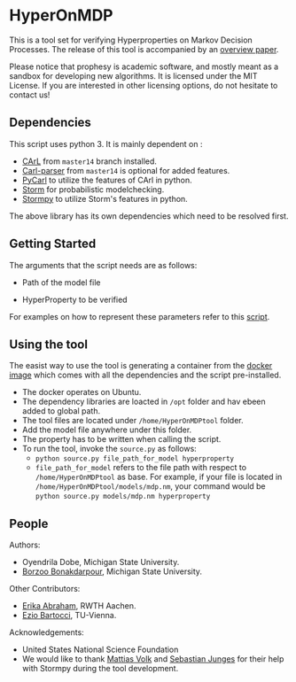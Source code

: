 **HyperOnMDP**
========
<!--- [![Build Status](https://travis-ci.org/moves-rwth/prophesy.svg?branch=master)](https://travis-ci.org/moves-rwth/prophesy) ---> 

This is a tool set for verifying Hyperproperties on Markov Decision Processes.
The release of this tool is accompanied by an [overview paper](https://arxiv.org/pdf/2005.06115.pdf).

Please notice that prophesy is academic software, and mostly meant as a sandbox for developing new algorithms.
It is licensed under the MIT License. If you are interested in other licensing options, do not hesitate to contact us!

Dependencies
------------

This script uses python 3. It is mainly dependent on :

- [CArL](http://smtrat.github.io/carl/) from `master14` branch installed.
- [Carl-parser](https://github.com/ths-rwth/carl-parser) from `master14` is optional for added features.
- [PyCarl](https://moves-rwth.github.io/pycarl/) to utilize the features of CArl in python.
- [Storm](https://www.stormchecker.org/) for probabilistic modelchecking. 
- [Stormpy](https://moves-rwth.github.io/stormpy/) to utilize Storm's features in python.

The above library has its own dependencies which need to be resolved first.

Getting Started
---------------

The arguments that the script needs are as follows:

- Path of the model file

- HyperProperty to be verified

For examples on how to represent these parameters refer to this [script](benchmark_files/Experiments.txt).

Using the tool
--------------

The easist way to use the tool is generating a container from the [docker image](https://hub.docker.com/r/oyendrila/hyperprob) which comes with all the dependencies and the script pre-installed.
- The docker operates on Ubuntu.
- The dependency libraries are loacted in ```/opt``` folder and hav ebeen added to global path.
- The tool files are located under ```/home/HyperOnMDPtool``` folder.
- Add the model file anywhere under this folder.
- The property has to be written when calling the script.
- To run the tool, invoke the ```source.py``` as follows:
  - ```python source.py file_path_for_model hyperproperty```
  - ```file_path_for_model``` refers to the file path with respect to ```/home/HyperOnMDPtool``` as base. For example, if your file is located in ```/home/HyperOnMDPtool/models/mdp.nm```, your command would be ```python source.py models/mdp.nm hyperproperty```

People
-------
  Authors:
  - Oyendrila Dobe, Michigan State University. 
  - [Borzoo Bonakdarpour](http://www.cse.msu.edu/~borzoo/), Michigan State University. 
  
  Other Contributors:
  - [Erika Abraham](https://ths.rwth-aachen.de/people/erika-abraham/), RWTH Aachen.
  - [Ezio Bartocci](https://informatics.tuwien.ac.at/people/ezio-bartocci), TU-Vienna.

  Acknowledgements:
  - United States National Science Foundation
  - We would like to thank [Mattias Volk](https://moves.rwth-aachen.de/people/volk/) and [Sebastian Junges](https://sjunges.github.io/sebastian-junges/) for their help with Stormpy during the tool development.



